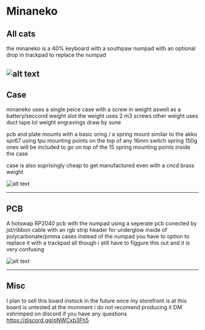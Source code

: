 # Minaneko
## All cats



the minaneko is a 40% keyboard with a southpaw numpad with an optional drop in trackpad to replace the numpad

![alt text](https://github.com/ShrimpedKeyboard/Minaneko/blob/main/kle/minaneko.png?raw=true)
 --- 

## Case

minaneko uses a single peice case with a screw in weight aswell as a battery/seccond weight slot
the weight uses 2 m3 screws 
other weight uses duct tape lol
weight engravings draw by sune

pcb and plate mounts with a basic oring / a spring mount similar to the akko spr67 using tpu mounting points on the top of any 16mm switch spring 150g ones will be included to go on top of the 15 spring mounting points inside the case 

case is also suprisingly cheap to get manufactured even with a cncd brass weight

![alt text](https://github.com/ShrimpedKeyboard/Minaneko/blob/main/Pictures/Minaneko%20case%201.png?raw=true)

 --- 

## PCB

A hotswap RP2040 pcb with the numpad using a seperate pcb conected by jst/ribbon cable with an rgb strip header for underglow inside of polycarbonate/pmma cases
instead of the numpad you have to option to replace it with a trackpad all though i still have to figgure this out and it is very confusing 

![alt text](https://github.com/ShrimpedKeyboard/Minaneko/blob/main/Pictures/PCB%20picture.png?raw=true)

 --- 

## Misc
I plan to sell this board instock in the future once my storefront is at 
this board is untested at the momment i do not recomend producing it 
DM xshrimped on discord if you have any questions
https://discord.gg/pNWCxb3Fh5
